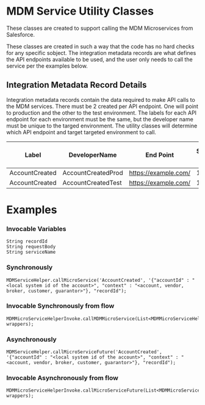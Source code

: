 # MDM Service Utility Classes

These classes are created to support calling the MDM Microservices from Salesforce. 

These classes are created in such a way that the code has no hard checks for any specific sobject. The integration metadata records are what defines the API endpoints available to be used, and the user only needs to call the service per the examples below. 

## Integration Metadata Record Details

Integration metadata records contain the data required to make API calls to the MDM services.
There must be 2 created per API endpoint. One will point to production and the other to the test environment.
The labels for each API endpoint for each environment must be the same, but the developer name must be unique to the targed environment. 
The utility classes will determine which API endpoint and target targeted environment to call.

|Label|DeveloperName|End Point| Source Id| Help Desk Email Address | Enabled | Environment | Method | 
| ---- | -----------| -------| ----------| ------------------------| ------- | ----------- | ------ | 
| AccountCreated| AccountCreatedProd | https://example.com/ | 1234 | test@test.com | true | Production | POST | 
| AccountCreated| AccountCreatedTest | https://example.com/ | 1234 | test@test.com | true | Sandbox | POST |

# Examples

### Invocable Variables
```
String recordId
String requestBody
String serviceName
```

### Synchronously 
```
MDMServiceHelper.callMicroService('AccountCreated', '{"accountId" : "<local system id of the account>", "context" : "<account, vendor, broker, customer, guarantor>"}, "recordId");
```

### Invocable Synchronously from flow
```
MDMMicroServiceHelperInvoke.callMDMMicroService(List<MDMMicroServiceHelperWrapper> wrappers);
```


### Asynchronously 
```
MDMServiceHelper.callMicroServiceFuture('AccountCreated', '{"accountId" : "<local system id of the account>", "context" : "<account, vendor, broker, customer, guarantor>"}, "recordId");
```

### Invocable Asynchronously from flow
```
MDMMicroServiceHelperInvoke.callMicroServiceFuture(List<MDMMicroServiceHelperWrapper> wrappers);
```
